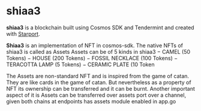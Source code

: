 # shiaa3

**shiaa3** is a blockchain built using Cosmos SDK and Tendermint and created with [Starport](https://github.com/tendermint/starport).

**Shiaa3** is an implementation of NFT in cosmos-sdk. The native NFTs of shiaa3 is called as 
Assets
Assets can be of 5 kinds in shiaa3
− CAMEL (50 Tokens)
− HOUSE (200 Tokens)
− FOSSIL NECKLACE (100 Tokens)
− TERACOTTA LAMP (5 Tokens)
− CERAMIC PLATE (10 Token

The Assets are non-standard NFT and is inspired from the game of catan. They are like 
cards in the game of catan. But nevertheless as a property of NFT its ownership can be 
transferred and it can be burnt.
Another important aspect of it is Assets can be transferred over assets port over a 
channel, given both chains at endpoints has assets module enabled in app.go
